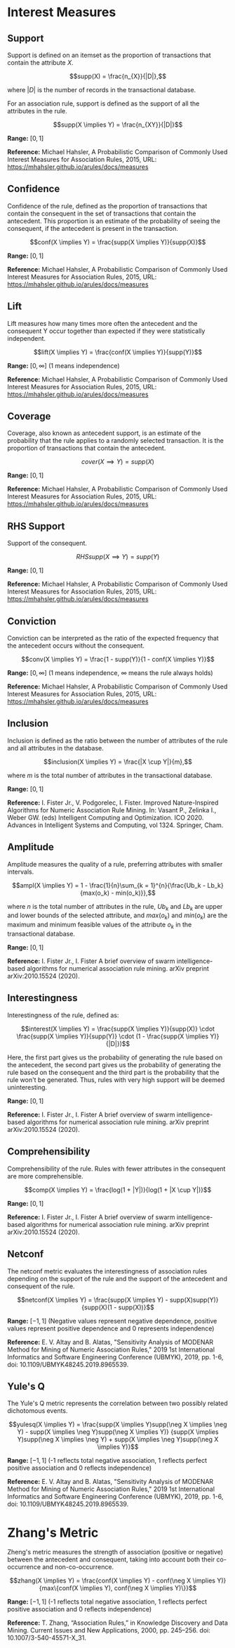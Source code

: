 # Interest Measures

## Support

Support is defined on an itemset as the proportion of transactions that contain the attribute $`X`$.

```math
supp(X) = \frac{n_{X}}{|D|},
```

where $`|D|`$ is the number of records in the transactional database.

For an association rule, support is defined as the support of all the attributes in the rule.

```math
supp(X \implies Y) = \frac{n_{XY}}{|D|}
```

**Range:** $`[0, 1]`$

**Reference:** Michael Hahsler, A Probabilistic Comparison of Commonly Used Interest Measures for Association Rules,
2015, URL: https://mhahsler.github.io/arules/docs/measures

## Confidence

Confidence of the rule, defined as the proportion of transactions that contain
the consequent in the set of transactions that contain the antecedent. This proportion is an estimate
of the probability of seeing the consequent, if the antecedent is present in the transaction.

```math
conf(X \implies Y) = \frac{supp(X \implies Y)}{supp(X)}
```

**Range:** $`[0, 1]`$

**Reference:** Michael Hahsler, A Probabilistic Comparison of Commonly Used Interest Measures for Association Rules,
2015, URL: https://mhahsler.github.io/arules/docs/measures

## Lift

Lift measures how many times more often the antecedent and the consequent Y
occur together than expected if they were statistically independent.

```math
lift(X \implies Y) = \frac{conf(X \implies Y)}{supp(Y)}
```

**Range:** $`[0, \infty]`$ (1 means independence)

**Reference:** Michael Hahsler, A Probabilistic Comparison of Commonly Used Interest Measures for Association Rules,
2015, URL: https://mhahsler.github.io/arules/docs/measures

## Coverage

Coverage, also known as antecedent support, is an estimate of the probability that
the rule applies to a randomly selected transaction. It is the proportion of transactions
that contain the antecedent.

```math
cover(X \implies Y) = supp(X)
```

**Range:** $`[0, 1]`$

**Reference:** Michael Hahsler, A Probabilistic Comparison of Commonly Used Interest Measures for Association Rules,
2015, URL: https://mhahsler.github.io/arules/docs/measures

## RHS Support

Support of the consequent.

```math
RHSsupp(X \implies Y) = supp(Y)
```

**Range:** $`[0, 1]`$

**Reference:** Michael Hahsler, A Probabilistic Comparison of Commonly Used Interest Measures for Association Rules,
2015, URL: https://mhahsler.github.io/arules/docs/measures

## Conviction

Conviction can be interpreted as the ratio of the expected frequency that the antecedent occurs without
the consequent.

```math
conv(X \implies Y) = \frac{1 - supp(Y)}{1 - conf(X \implies Y)}
```

**Range:** $`[0, \infty]`$ (1 means independence, $`\infty`$ means the rule always holds)

**Reference:** Michael Hahsler, A Probabilistic Comparison of Commonly Used Interest Measures for Association Rules,
2015, URL: https://mhahsler.github.io/arules/docs/measures

## Inclusion

Inclusion is defined as the ratio between the number of attributes of the rule
and all attributes in the database.

```math
inclusion(X \implies Y) = \frac{|X \cup Y|}{m},
```

where $`m`$ is the total number of attributes in the transactional database.


**Range:** $`[0, 1]`$

**Reference:** I. Fister Jr., V. Podgorelec, I. Fister. Improved Nature-Inspired Algorithms for Numeric Association
Rule Mining. In: Vasant P., Zelinka I., Weber GW. (eds) Intelligent Computing and Optimization. ICO 2020. Advances in
Intelligent Systems and Computing, vol 1324. Springer, Cham.

## Amplitude

Amplitude measures the quality of a rule, preferring attributes with smaller intervals.

```math
ampl(X \implies Y) = 1 - \frac{1}{n}\sum_{k = 1}^{n}{\frac{Ub_k - Lb_k}{max(o_k) - min(o_k)}},
```

where $`n`$ is the total number of attributes in the rule, $`Ub_k`$ and $`Lb_k`$ are upper and lower
bounds of the selected attribute, and $`max(o_k)`$ and $`min(o_k)`$ are the maximum and minimum
feasible values of the attribute $`o_k`$ in the transactional database.

**Range:** $`[0, 1]`$

**Reference:** I. Fister Jr., I. Fister A brief overview of swarm intelligence-based algorithms for numerical
association rule mining. arXiv preprint arXiv:2010.15524 (2020).

## Interestingness

Interestingness of the rule, defined as:

```math
interest(X \implies Y) = \frac{supp(X \implies Y)}{supp(X)} \cdot \frac{supp(X \implies Y)}{supp(Y)}
\cdot (1 - \frac{supp(X \implies Y)}{|D|})
```

Here, the first part gives us the probability of generating the rule based on the antecedent, the second part
gives us the probability of generating the rule based on the consequent and the third part is the probability
that the rule won't be generated. Thus, rules with very high support will be deemed uninteresting.

**Range:** $`[0, 1]`$

**Reference:** I. Fister Jr., I. Fister A brief overview of swarm intelligence-based algorithms for numerical
association rule mining. arXiv preprint arXiv:2010.15524 (2020).

## Comprehensibility

Comprehensibility of the rule. Rules with fewer attributes in the consequent are more
comprehensible.

```math
comp(X \implies Y) = \frac{log(1 + |Y|)}{log(1 + |X \cup Y|)}
```

**Range:** $`[0, 1]`$

**Reference:** I. Fister Jr., I. Fister A brief overview of swarm intelligence-based algorithms for numerical
association rule mining. arXiv preprint arXiv:2010.15524 (2020).

## Netconf

The netconf metric evaluates the interestingness of
association rules depending on the support of the rule and the
support of the antecedent and consequent of the rule.

```math
netconf(X \implies Y) = \frac{supp(X \implies Y) - supp(X)supp(Y)}{supp(X)(1 - supp(X))}
```

**Range:** $`[-1, 1]`$ (Negative values represent negative dependence, positive values represent positive
dependence and 0 represents independence)

**Reference:** E. V. Altay and B. Alatas, "Sensitivity Analysis of MODENAR Method for Mining of Numeric Association
Rules," 2019 1st International Informatics and Software Engineering Conference (UBMYK), 2019, pp. 1-6,
doi: 10.1109/UBMYK48245.2019.8965539.

## Yule's Q

The Yule's Q metric represents the correlation between two possibly related dichotomous events.

```math
yulesq(X \implies Y) =
\frac{supp(X \implies Y)supp(\neg X \implies \neg Y) - supp(X \implies \neg Y)supp(\neg X \implies Y)}
{supp(X \implies Y)supp(\neg X \implies \neg Y) + supp(X \implies \neg Y)supp(\neg X \implies Y)}
```

**Range:** $`[-1, 1]`$ (-1 reflects total negative association, 1 reflects perfect positive association
and 0 reflects independence)

**Reference:** E. V. Altay and B. Alatas, "Sensitivity Analysis of MODENAR Method for Mining of Numeric Association
Rules," 2019 1st International Informatics and Software Engineering Conference (UBMYK), 2019, pp. 1-6,
doi: 10.1109/UBMYK48245.2019.8965539.

# Zhang's Metric

Zheng's metric measures the strength of association (positive or negative) between the antecedent and consequent, 
taking into account both their co-occurrence and non-co-occurrence.

```math
zhang(X \implies Y) =
\frac{conf(X \implies Y) - conf(\neg X \implies Y)}{max\{conf(X \implies Y), conf(\neg X \implies Y)\}}
```

**Range:** $`[-1, 1]`$ (-1 reflects total negative association, 1 reflects perfect positive association
and 0 reflects independence)

**Reference:** T. Zhang, “Association Rules,” in Knowledge Discovery and Data Mining. Current Issues and New 
Applications, 2000, pp. 245–256. doi: 10.1007/3-540-45571-X_31. 
